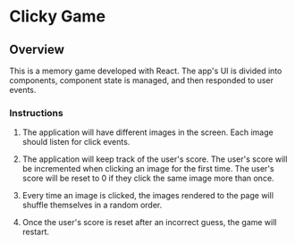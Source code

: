 # Clicky Game

## Overview

This is a memory game developed with React. The app's UI is divided into components, component state is managed, and then responded to user events.

### Instructions

1. The application will have different images in the screen. Each image should listen for click events.

2. The application will keep track of the user's score. The user's score will be incremented when clicking an image for the first time. The user's score will be reset to 0 if they click the same image more than once.

3. Every time an image is clicked, the images rendered to the page will shuffle themselves in a random order.

4. Once the user's score is reset after an incorrect guess, the game will restart.